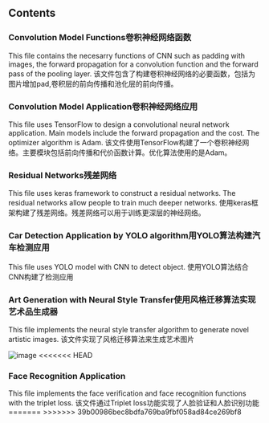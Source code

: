 <h2>Contents</h2>

<h3>Convolution Model Functions卷积神经网络函数</h3>
This file contains the necesarry functions of CNN such as padding with images, the forward propagation for a convolution function and the forward pass of the pooling layer.
该文件包含了构建卷积神经网络的必要函数，包括为图片增加pad,卷积层的前向传播和池化层的前向传播。

<h3>Convolution Model Application卷积神经网络应用</h3>
This file uses TensorFlow to design a convolutional neural network application. Main models include the forward propagation and the cost. The optimizer algorithm is Adam.
该文件使用TensorFlow构建了一个卷积神经网络。主要模块包括前向传播和代价函数计算。优化算法使用的是Adam。


<h3>Residual Networks残差网络</h3>
This file uses keras framework to construct a residual networks. The residual networks allow people to train much deeper networks.
使用keras框架构建了残差网络。残差网络可以用于训练更深层的神经网络。

<h3>Car Detection Application by YOLO algorithm用YOLO算法构建汽车检测应用</h3>
This file uses YOLO model with CNN to detect object.
使用YOLO算法结合CNN构建了检测应用

<h3>Art Generation with Neural Style Transfer使用风格迁移算法实现艺术品生成器</h3>
This file implements the neural style transfer algorithm to generate novel artistic images.
该文件实现了风格迁移算法来生成艺术图片

![image](https://github.com/gitarya/readme_add_pic/blob/master/images/neural%20style%20transfer.png)
<<<<<<< HEAD

<h3>Face Recognition Application</h3>
This file implements the face verification and face recognition functions with the triplet loss.
该文件通过Triplet loss功能实现了人脸验证和人脸识别功能
=======
>>>>>>> 39b00986bec8bdfa769ba9fbf058ad84ce269bf8
